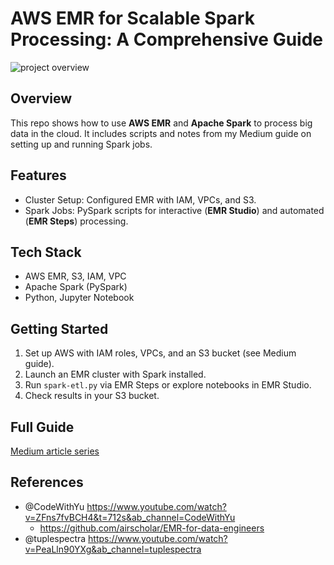 # AWS EMR for Scalable Spark Processing: A Comprehensive Guide

![project overview](https://miro.medium.com/v2/resize:fit:1100/format:webp/1*gB2wBx2TsVtN6E7ura-iHg.jpeg)

## Overview

This repo shows how to use **AWS EMR** and **Apache Spark** to process big data in the cloud. It includes scripts and notes from my Medium guide on setting up and running Spark jobs.

## Features

- Cluster Setup: Configured EMR with IAM, VPCs, and S3.
- Spark Jobs: PySpark scripts for interactive (**EMR Studio**) and automated (**EMR Steps**) processing.

## Tech Stack
- AWS EMR, S3, IAM, VPC
- Apache Spark (PySpark)
- Python, Jupyter Notebook

## Getting Started

1. Set up AWS with IAM roles, VPCs, and an S3 bucket (see Medium guide).
2. Launch an EMR cluster with Spark installed.
3. Run `spark-etl.py` via EMR Steps or explore notebooks in EMR Studio.
4. Check results in your S3 bucket.

## Full Guide

[Medium article series](https://medium.com/@jushijun/building-a-banking-customer-data-warehouse-an-end-to-end-guide-using-aws-and-dbt-c058ebe7af35)

## References

- @CodeWithYu https://www.youtube.com/watch?v=ZFns7fvBCH4&t=712s&ab_channel=CodeWithYu
  - https://github.com/airscholar/EMR-for-data-engineers
- @tuplespectra https://www.youtube.com/watch?v=PeaLln90YXg&ab_channel=tuplespectra